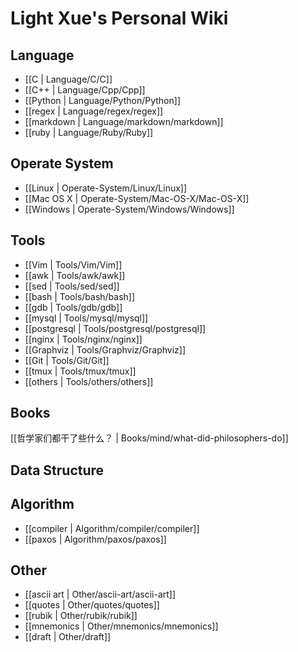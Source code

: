 # Light Xue's Personal Wiki

## Language

* [[C | Language/C/C]]
* [[C++ | Language/Cpp/Cpp]]
* [[Python | Language/Python/Python]]
* [[regex | Language/regex/regex]]
* [[markdown | Language/markdown/markdown]]
* [[ruby | Language/Ruby/Ruby]]

## Operate System

* [[Linux | Operate-System/Linux/Linux]]
* [[Mac OS X | Operate-System/Mac-OS-X/Mac-OS-X]]
* [[Windows | Operate-System/Windows/Windows]]

## Tools

* [[Vim | Tools/Vim/Vim]]
* [[awk | Tools/awk/awk]]
* [[sed | Tools/sed/sed]]
* [[bash | Tools/bash/bash]]
* [[gdb | Tools/gdb/gdb]]
* [[mysql | Tools/mysql/mysql]]
* [[postgresql | Tools/postgresql/postgresql]]
* [[nginx | Tools/nginx/nginx]]
* [[Graphviz | Tools/Graphviz/Graphviz]]
* [[Git | Tools/Git/Git]]
* [[tmux | Tools/tmux/tmux]]
* [[others | Tools/others/others]]

## Books

[[哲学家们都干了些什么？ | Books/mind/what-did-philosophers-do]]

## Data Structure


## Algorithm

* [[compiler | Algorithm/compiler/compiler]]
* [[paxos | Algorithm/paxos/paxos]]

## Other

* [[ascii art | Other/ascii-art/ascii-art]]
* [[quotes | Other/quotes/quotes]]
* [[rubik | Other/rubik/rubik]]
* [[mnemonics | Other/mnemonics/mnemonics]]
* [[draft | Other/draft]]

<!-- --- title: Light Xue's Personal Wiki -->
